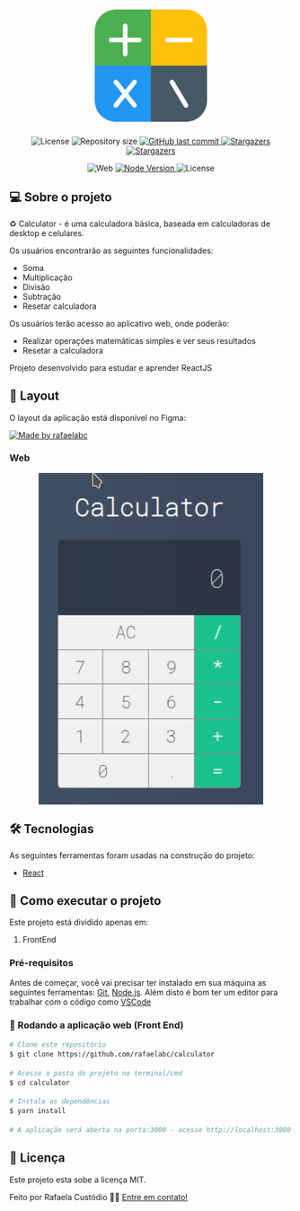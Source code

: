 <h1 align="center">
    <img alt="Calculator" title="#Calculator" src="./assets/calculator.svg" width="200px" />
</h1>

<p align="center">
 <img alt="License" src="https://img.shields.io/badge/license-MIT-orange">
  <img alt="Repository size" src="https://img.shields.io/github/repo-size/rafaelabc/calculator">


  <a href="https://github.com/tgmarinho/nlw1/commits/master">
    <img alt="GitHub last commit" src="https://img.shields.io/github/last-commit/rafaelabc/calculator">
  </a>


   <a href="https://github.com/tgmarinho/nlw1/stargazers">
    <img alt="Stargazers" src="https://img.shields.io/github/forks/rafaelabc/calculator?style=social">
  </a>
   <a href="https://github.com/tgmarinho/nlw1/stargazers">
    <img alt="Stargazers" src="https://img.shields.io/github/stars/rafaelabc/calculator?style=social">
  </a>
</p>
<p align="center">

  <img alt="Web" src="https://img.shields.io/badge/web-react-9cf">


  <a href="https://github.com/tgmarinho/nlw1/commits/master">
    <img alt="Node Version" src="https://img.shields.io/badge/node-12.22.0-blueviolet	">
  </a>

  <img alt="License" src="https://img.shields.io/badge/npm-6.14.11-red">

</p>


## 💻 Sobre o projeto

♻️ Calculator - é uma calculadora básica, baseada em calculadoras de desktop e celulares.

Os usuários encontrarão as seguintes funcionalidades:
- Soma
- Multiplicação
- Divisão
- Subtração
- Resetar calculadora

Os usuários terão acesso ao aplicativo web, onde poderão:
- Realizar operações matemáticas simples e ver seus resultados
- Resetar a calculadora

Projeto desenvolvido para estudar e aprender ReactJS

## 🎨 Layout

O layout da aplicação está disponível no Figma:

<a href="https://www.figma.com/file/6OMfsJRbh8fVdG8GdsScje/Calculator">
  <img alt="Made by rafaelabc" src="https://img.shields.io/badge/Acessar%20Layout%20-Figma-%2304D361">
</a>

### Web

<p align="center" style="display: flex; align-items: flex-start; justify-content: center;">


  <img alt="Calculator" title="#Calculator" src="./assets/calculator-demo.gif" width="400px">
</p>

## 🛠 Tecnologias

As seguintes ferramentas foram usadas na construção do projeto:

- [React][reactjs]

## 🚀 Como executar o projeto

Este projeto está dividido apenas em:
1. FrontEnd

### Pré-requisitos

Antes de começar, você vai precisar ter instalado em sua máquina as seguintes ferramentas:
[Git](https://git-scm.com), [Node.js][nodejs].
Além disto é bom ter um editor para trabalhar com o código como [VSCode][vscode]

### 🧭 Rodando a aplicação web (Front End)

```bash
# Clone este repositório
$ git clone https://github.com/rafaelabc/calculator

# Acesse a pasta do projeto no terminal/cmd
$ cd calculator

# Instale as dependências
$ yarn install

# A aplicação será aberta na porta:3000 - acesse http://localhost:3000
```

## 📝 Licença

Este projeto esta sobe a licença MIT.

Feito por Rafaela Custódio 👋🏽 [Entre em contato!](https://www.linkedin.com/in/rafaela-custodio/)

[nodejs]: https://nodejs.org/
[reactjs]: https://reactjs.org
[rn]: https://facebook.github.io/react-native/
[yarn]: https://yarnpkg.com/
[vscode]: https://code.visualstudio.com/
[vceditconfig]: https://marketplace.visualstudio.com/items?itemName=EditorConfig.EditorConfig
[license]: https://opensource.org/licenses/MIT
[vceslint]: https://marketplace.visualstudio.com/items?itemName=dbaeumer.vscode-eslint
[prettier]: https://marketplace.visualstudio.com/items?itemName=esbenp.prettier-vscode
[rs]: https://rocketseat.com.br
